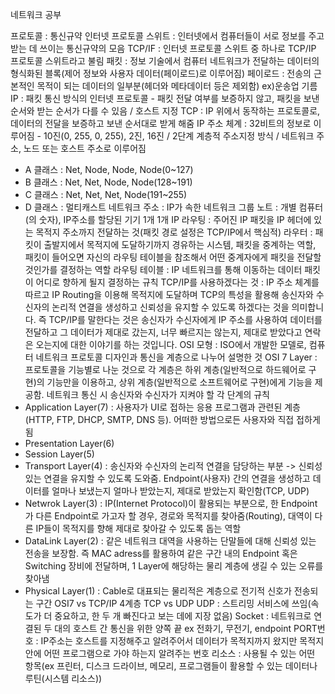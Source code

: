 네트워크 공부

프로토콜 : 통신규약
인터넷 프로토콜 스위트 : 인터넷에서 컴퓨터들이 서로 정보를 주고받는 데 쓰이는 통신규약의 모음
TCP/IF : 인터넷 프로토콜 스위트 중 하나로 TCP/IP 프로토콜 스위트라고 불림
패킷 : 정보 기술에서 컴퓨터 네트워크가 전달하는 데이터의 형식화된 블록(제어 정보와 사용자 데이터(페이로드)로 이루어짐)
페이로드 : 전송의 근본적인 목적이 되는 데이터의 일부분(헤더와 메타데이터 등은 제외함) ex)운송업 기름
IP : 패킷 통신 방식의 인터넷 프로토콜 - 패킷 전달 여부를 보증하지 않고, 패킷을 보낸 순서와 받는 순서가 다를 수 있음 / 호스트 지정
TCP : IP 위에서 동작하는 프로토콜로, 데이터의 전달을 보증하고 보낸 순서대로 받게 해줌
IP 주소 체계 : 32비트의 정보로 이루어짐 - 10진(0, 255, 0, 255), 2진, 16진 / 2단계 계층적 주소지정 방식 / 네트워크 주소, 노드 또는 호스트 주소로 이루어짐
- A 클래스 : Net, Node, Node, Node(0~127)
- B 클래스 : Net, Net, Node, Node(128~191)
- C 클래스 : Net, Net, Net, Node(191~255)
- D 클래스 : 멀티캐스트
네트워크 주소 : IP가 속한 네트워크 그룹
노트 : 개별 컴퓨터(의 숫자), IP주소를 할당된 기기 1개 1개
IP 라우팅 : 주어진 IP 패킷을 IP 헤더에 있는 목적지 주소까지 전달하는 것(패킷 경로 설정은 TCP/IP에서 핵심적)
라우터 : 패킷이 출발지에서 목적지에 도달하기까지 경유하는 시스템, 패킷을 중계하는 역할, 패킷이 들어오면 자신의 라우팅 테이블을 참조해서 어떤 중계자에게 패킷을 전달할 것인가를 결정하는 역할
라우팅 테이블 : IP 네트워크를 통해 이동하는 데이터 패킷이 어디로 향하게 될지 결정하는 규칙
TCP/IP를 사용하겠다는 것 :  IP 주소 체계를 따르고 IP Routing을 이용해 목적지에 도달하며 TCP의 특성을 활용해 송신자와 수신자의 논리적 연결을 생성하고 신뢰성을 유지할 수 있도록 하겠다는 것을 의미합니다. 즉 TCP/IP를 말한다는 것은 송신자가 수신자에게 IP 주소를 사용하여 데이터를 전달하고 그 데이터가 제대로 갔는지, 너무 빠르지는 않는지, 제대로 받았다고 연락은 오는지에 대한 이야기를 하는 것입니다.
OSI 모형 : ISO에서 개발한 모델로, 컴퓨터 네트워크 프로토콜 디자인과 통신을 계층으로 나누어 설명한 것
OSI 7 Layer : 프로토콜을 기능별로 나눈 것으로 각 계층은 하위 계층(일반적으로 하드웨어로 구현)의 기능만을 이용하고, 상위 계층(일반적으로 소프트웨어로 구현)에게 기능을 제공함. 네트워크 통신 시 송신자와 수신자가 지켜야 할 각 단계의 규칙
- Application Layer(7) : 사용자가 UI로 접하는 응용 프로그램과 관련된 계층(HTTP, FTP, DHCP, SMTP, DNS 등). 어떠한 방법으로든 사용자와 직접 접하게 됨
- Presentation Layer(6)
- Session Layer(5)
- Transport Layer(4) : 송신자와 수신자의 논리적 연결을 담당하는 부분 -> 신뢰성 있는 연결을 유지할 수 있도록 도와줌. Endpoint(사용자) 간의 연결을 생성하고 데이터를 얼마나 보냈는지 얼마나 받았는지, 제대로 받았는지 확인함(TCP, UDP)
- Netwrok Layer(3) : IP(Internet Protocol)이 활용되는 부분으로, 한 Endpoint가 다른 Endpoint로 가고자 할 경우, 경로와 목적지를 찾아줌(Routing), 대역이 다른 IP들이 목적지를 향해 제대로 찾아갈 수 있도록 돕는 역할
- DataLink Layer(2) : 같은 네트워크 대역을 사용하는 단말들에 대해 신뢰성 있는 전송을 보장함. 즉 MAC adress를 활용하여 같은 구간 내의 Endpoint 혹은 Switching 장비에 전달하며, 1 Layer에 해당하는 물리 계층에 생길 수 있는 오류를 찾아냄
- Physical Layer(1) : Cable로 대표되는 물리적은 계층으로 전기적 신호가 전송되는 구간
OSI7 vs TCP/IP 4계층
TCP vs UDP
UDP : 스트리밍 서비스에 쓰임(속도가 더 중요하고, 한 두 개 빠진다고 보는 데에 지장 없음)
Socket : 네트워크로 연결된 두 대의 호스트 간 통신을 위한 양쪽 끝 ex 전화기, 무전기, endpoint
PORT번호 : IP주소는 호스트를 지정해주고 알려주어서 데이터가 목적지까지 왔지만 목적지 안에 어떤 프로그램으로 가야 하는지 알려주는 번호
리소스 : 사용될 수 있는 어떤 항목(ex 프린터, 디스크 드라이브, 메모리, 프로그램들이 활용할 수 있는 데이터나 루틴(시스템 리소스))

